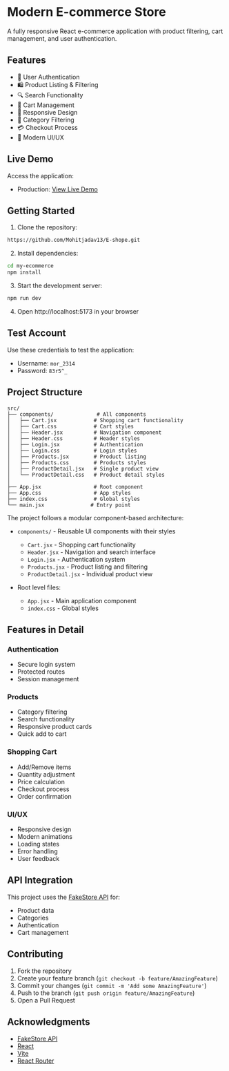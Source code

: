 # Modern E-commerce Store

A fully responsive React e-commerce application with product filtering, cart management, and user authentication.

## Features

- 🔐 User Authentication
- 🛍️ Product Listing & Filtering
- 🔍 Search Functionality
- 🛒 Cart Management
- 📱 Responsive Design
- 🎯 Category Filtering
- 💳 Checkout Process
- 🎨 Modern UI/UX

## Live Demo

Access the application:
- Production: [View Live Demo](https://my-ecommerce-mohit.netlify.app/)


## Getting Started

1. Clone the repository:
```bash
https://github.com/Mohitjadav13/E-shope.git
```

2. Install dependencies:
```bash
cd my-ecommerce
npm install
```

3. Start the development server:
```bash
npm run dev
```

4. Open http://localhost:5173 in your browser

## Test Account

Use these credentials to test the application:
- Username: `mor_2314`
- Password: `83r5^_`

## Project Structure

```
src/
├── components/              # All components
│   ├── Cart.jsx            # Shopping cart functionality
│   ├── Cart.css            # Cart styles
│   ├── Header.jsx          # Navigation component
│   ├── Header.css          # Header styles
│   ├── Login.jsx           # Authentication
│   ├── Login.css           # Login styles
│   ├── Products.jsx        # Product listing
│   ├── Products.css        # Products styles
│   ├── ProductDetail.jsx   # Single product view
│   └── ProductDetail.css   # Product detail styles
│
├── App.jsx                 # Root component
├── App.css                 # App styles
├── index.css               # Global styles
└── main.jsx               # Entry point
```

The project follows a modular component-based architecture:

- `components/` - Reusable UI components with their styles
  - `Cart.jsx` - Shopping cart functionality
  - `Header.jsx` - Navigation and search interface
  - `Login.jsx` - Authentication system
  - `Products.jsx` - Product listing and filtering
  - `ProductDetail.jsx` - Individual product view

- Root level files:
  - `App.jsx` - Main application component
  - `index.css` - Global styles

## Features in Detail

### Authentication
- Secure login system
- Protected routes
- Session management

### Products
- Category filtering
- Search functionality
- Responsive product cards
- Quick add to cart

### Shopping Cart
- Add/Remove items
- Quantity adjustment
- Price calculation
- Checkout process
- Order confirmation

### UI/UX
- Responsive design
- Modern animations
- Loading states
- Error handling
- User feedback

## API Integration

This project uses the [FakeStore API](https://fakestoreapi.com/) for:
- Product data
- Categories
- Authentication
- Cart management

## Contributing

1. Fork the repository
2. Create your feature branch (`git checkout -b feature/AmazingFeature`)
3. Commit your changes (`git commit -m 'Add some AmazingFeature'`)
4. Push to the branch (`git push origin feature/AmazingFeature`)
5. Open a Pull Request

## Acknowledgments

- [FakeStore API](https://fakestoreapi.com/)
- [React](https://reactjs.org/)
- [Vite](https://vitejs.dev/)
- [React Router](https://reactrouter.com/)
